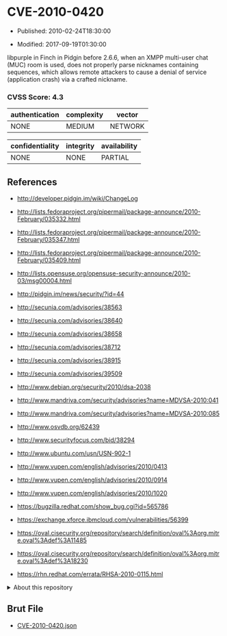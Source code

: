 # CVE-2010-0420

- Published: 2010-02-24T18:30:00

- Modified: 2017-09-19T01:30:00

libpurple in Finch in Pidgin before 2.6.6, when an XMPP multi-user chat (MUC) room is used, does not properly parse nicknames containing <br> sequences, which allows remote attackers to cause a denial of service (application crash) via a crafted nickname.

### CVSS Score: **4.3**

| authentication | complexity | vector |
| --- | --- | --- |
| NONE | MEDIUM | NETWORK |

| confidentiality | integrity | availability |
| --- | --- | --- |
| NONE | NONE | PARTIAL |

## References

* http://developer.pidgin.im/wiki/ChangeLog

* http://lists.fedoraproject.org/pipermail/package-announce/2010-February/035332.html

* http://lists.fedoraproject.org/pipermail/package-announce/2010-February/035347.html

* http://lists.fedoraproject.org/pipermail/package-announce/2010-February/035409.html

* http://lists.opensuse.org/opensuse-security-announce/2010-03/msg00004.html

* http://pidgin.im/news/security/?id=44

* http://secunia.com/advisories/38563

* http://secunia.com/advisories/38640

* http://secunia.com/advisories/38658

* http://secunia.com/advisories/38712

* http://secunia.com/advisories/38915

* http://secunia.com/advisories/39509

* http://www.debian.org/security/2010/dsa-2038

* http://www.mandriva.com/security/advisories?name=MDVSA-2010:041

* http://www.mandriva.com/security/advisories?name=MDVSA-2010:085

* http://www.osvdb.org/62439

* http://www.securityfocus.com/bid/38294

* http://www.ubuntu.com/usn/USN-902-1

* http://www.vupen.com/english/advisories/2010/0413

* http://www.vupen.com/english/advisories/2010/0914

* http://www.vupen.com/english/advisories/2010/1020

* https://bugzilla.redhat.com/show_bug.cgi?id=565786

* https://exchange.xforce.ibmcloud.com/vulnerabilities/56399

* https://oval.cisecurity.org/repository/search/definition/oval%3Aorg.mitre.oval%3Adef%3A11485

* https://oval.cisecurity.org/repository/search/definition/oval%3Aorg.mitre.oval%3Adef%3A18230

* https://rhn.redhat.com/errata/RHSA-2010-0115.html

<details>
<summary>About this repository</summary> 

  This repository is part of the project [Live Hack CVE](https://github.com/Live-Hack-CVE). Main website can be found [www.live-hack.org](https://www.live-hack.org) 
  
  Made by [Sn0wAlice](https://github.com/Sn0wAlice) for the people that care about security and need to have a feed of the latest CVEs. Hope you enjoy it, don't forget to star the repo and follow me on [Twitter](https://twitter.com/Sn0wAlice) and [Github](https://github.com/Sn0wAlice). And that is my [personnal website](https://www.alice-snow.me/)

  - [Home Page](https://github.com/Live-Hack-CVE)
  - [Framework](https://github.com/Live-Hack-CVE/cve-framework)
  - [CVE database](https://github.com/Live-Hack-CVE/full_database)
  - [Changelog](https://github.com/Live-Hack-CVE/Changelog)
</details>

## Brut File

* [CVE-2010-0420.json](https://raw.githubusercontent.com/Live-Hack-CVE/full_database/main/cves/2010/CVE-2010-0420.json)

